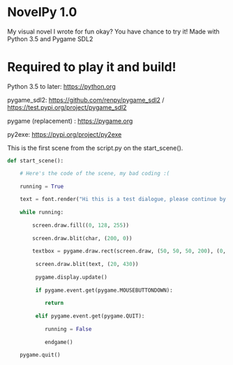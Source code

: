 # NovelPy 1.0

My visual novel I wrote for fun okay? You have chance to try it!
Made with Python 3.5 and Pygame SDL2


# Required to play it and build!

Python 3.5 to later: https://python.org

pygame_sdl2: https://github.com/renpy/pygame_sdl2 / https://test.pypi.org/project/pygame_sdl2

pygame (replacement) : https://pygame.org

py2exe: https://pypi.org/project/py2exe


This is the first scene from the script.py on the start_scene().

```python
def start_scene():

    # Here's the code of the scene, my bad coding :(
      
    running = True
    
    text = font.render("Hi this is a test dialogue, please continue by mouse click", True, white)
    
    while running:
    
        screen.draw.fill((0, 128, 255))
        
        screen.draw.blit(char, (200, 0))
        
        textbox = pygame.draw.rect(screen.draw, (50, 50, 50, 200), (0, 430, 800, 150))
        
         screen.draw.blit(text, (20, 430))
        
         pygame.display.update()
        
         if pygame.event.get(pygame.MOUSEBUTTONDOWN):
        
            return
            
         elif pygame.event.get(pygame.QUIT):
        
            running = False
            
            endgame()
            
    pygame.quit()
```
